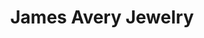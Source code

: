 ---
title: "James Avery Jewelry"
url: /san-antonio/james-avery-jewelry-north-loop-1604-west/
shop: jewelry
---